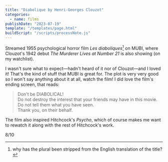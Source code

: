 ```yaml
---
title: "Diabolique by Henri-Georges Clouzot"
categories:
  - name: films
publishDate: "2023-07-19"
template: "/templates/page.html"
buildScript: "/scripts/processNote.js"
---
```


Streamed 1955 psychological horror film _Les diaboliques_[^1] on MUBI, where Clouzot's 1942 debut _The Murderer Lives at Number 21_ is also showing (on my watchlist).

I wasn't sure what to expect—hadn't heard of it nor of Clouzot—and I loved it! That's the kind of stuff that MUBI is great for. The plot is very very good so I won't say anything about it at all, watch the film! I did love the film's ending screen, that reads:

> Don't be DIABOLICAL!  
> Do not destroy the interest that your friends may have in this movie.  
> Do not tell them what you have seen.  
> Thank you, on their behalf.

The film also inspired Hitchcock's _Psycho_, which of course makes me want to rewatch it along with the rest of Hitchcock's work.

8/10

[^1]: why has the plural been stripped from the English translation of the title?
